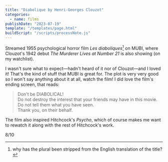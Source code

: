 ```yaml
---
title: "Diabolique by Henri-Georges Clouzot"
categories:
  - name: films
publishDate: "2023-07-19"
template: "/templates/page.html"
buildScript: "/scripts/processNote.js"
---
```


Streamed 1955 psychological horror film _Les diaboliques_[^1] on MUBI, where Clouzot's 1942 debut _The Murderer Lives at Number 21_ is also showing (on my watchlist).

I wasn't sure what to expect—hadn't heard of it nor of Clouzot—and I loved it! That's the kind of stuff that MUBI is great for. The plot is very very good so I won't say anything about it at all, watch the film! I did love the film's ending screen, that reads:

> Don't be DIABOLICAL!  
> Do not destroy the interest that your friends may have in this movie.  
> Do not tell them what you have seen.  
> Thank you, on their behalf.

The film also inspired Hitchcock's _Psycho_, which of course makes me want to rewatch it along with the rest of Hitchcock's work.

8/10

[^1]: why has the plural been stripped from the English translation of the title?
